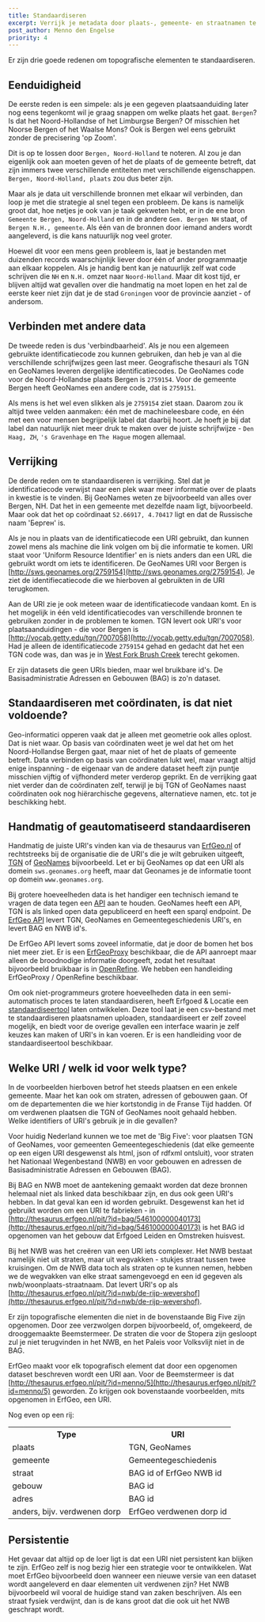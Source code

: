 ```yaml
---
title: Standaardiseren
excerpt: Verrijk je metadata door plaats-, gemeente- en straatnamen te standaardiseren
post_author: Menno den Engelse
priority: 4
---
```


Er zijn drie goede redenen om topografische elementen te standaardiseren.

## Eenduidigheid

De eerste reden is een simpele: als je een gegeven plaatsaanduiding later nog eens tegenkomt wil je graag snappen om welke plaats het gaat. `Bergen`? Is dat het Noord-Hollandse of het Limburgse Bergen? Of misschien het Noorse Bergen of het Waalse Mons? Ook is Bergen wel eens gebruikt zonder de precisering 'op Zoom'.

Dit is op te lossen door `Bergen, Noord-Holland` te noteren. Al zou je dan eigenlijk ook aan moeten geven of het de plaats of de gemeente betreft, dat zijn immers twee verschillende entiteiten met verschillende eigenschappen. `Bergen, Noord-Holland, plaats` zou dus beter zijn.

Maar als je data uit verschillende bronnen met elkaar wil verbinden, dan loop je met die strategie al snel tegen een probleem. De kans is namelijk groot dat, hoe netjes je ook van je taak gekweten hebt, er in de ene bron `Gemeente Bergen, Noord-Holland` en in de andere `Gem. Bergen NH` staat, of `Bergen N.H., gemeente`. Als één van de bronnen door iemand anders wordt aangeleverd, is die kans natuurlijk nog veel groter.

Hoewel dit voor een mens geen probleem is, laat je bestanden met duizenden records waarschijnlijk liever door één of ander programmaatje aan elkaar koppelen. Als je handig bent kan je natuurlijk zelf wat code schrijven 
die `NH` en `N.H.` omzet naar `Noord-Holland`. Maar dit kost tijd, er blijven altijd wat gevallen over die handmatig na moet lopen en het zal de eerste keer niet zijn dat je de stad `Groningen` voor de provincie aanziet - of andersom.

## Verbinden met andere data

De tweede reden is dus 'verbindbaarheid'. Als je nou een algemeen gebruikte identificatiecode zou kunnen gebruiken, dan heb je van al die verschillende schrijfwijzes geen last meer. Geografische thesauri als TGN en GeoNames leveren dergelijke identificatiecodes. De GeoNames code voor de Noord-Hollandse plaats Bergen is `2759154`. Voor de gemeente Bergen heeft GeoNames een andere code, dat is `2759151`.

Als mens is het wel even slikken als je `2759154` ziet staan. Daarom zou ik altijd twee velden aanmaken: één met de machineleesbare code, en één met een voor mensen begrijpelijk label dat daarbij hoort. Je hoeft je bij dat label dan natuurlijk niet meer druk te maken over de juiste schrijfwijze - `Den Haag, ZH`, `'s Gravenhage` en `The Hague` mogen allemaal.

## Verrijking

De derde reden om te standaardiseren is verrijking. Stel dat je identificatiecode verwijst naar een plek waar meer informatie over de plaats in kwestie is te vinden. Bij GeoNames weten ze bijvoorbeeld van alles over Bergen, NH. Dat het in een gemeente met dezelfde naam ligt, bijvoorbeeld. Maar ook dat het op coördinaat `52.66917, 4.70417` ligt en dat de Russische naam 'Берген' is.

Als je nou in plaats van de identificatiecode een URI gebruikt, dan kunnen zowel mens als machine die link volgen om bij die informatie te komen. URI staat voor 'Uniform Resource Identifier' en is niets anders dan een URL die gebruikt wordt om iets te identificeren. De GeoNames URI voor Bergen is [http://sws.geonames.org/2759154](http://sws.geonames.org/2759154). Je ziet de identifiecatiecode die we hierboven al gebruikten in de URI terugkomen.

Aan de URI zie je ook meteen waar de identificatiecode vandaan komt. En is het mogelijk in één veld identificatiecodes van verschillende bronnen te gebruiken zonder in de problemen te komen. TGN levert ook URI's voor plaatsaanduidingen - die voor Bergen is [http://vocab.getty.edu/tgn/7007058](http://vocab.getty.edu/tgn/7007058). Had je alleen de identificatiecode `2759154` gehad en gedacht dat het een TGN code was, dan was je in [West Fork Brush Creek](http://vocab.getty.edu/tgn/2759154) terecht gekomen.

Er zijn datasets die geen URIs bieden, maar wel bruikbare id's. De Basisadministratie Adressen en Gebouwen (BAG) is zo'n dataset.


## Standaardiseren met coördinaten, is dat niet voldoende?

Geo-informatici opperen vaak dat je alleen met geometrie ook alles oplost. Dat is niet waar. Op basis van coördinaten weet je wel dat het om het Noord-Hollandse Bergen gaat, maar niet of het de plaats of gemeente betreft. Data verbinden op basis van coördinaten lukt wel, maar vraagt altijd enige inspanning - de eigenaar van de andere dataset heeft zijn puntje misschien vijftig of vijfhonderd meter verderop geprikt. En de verrijking gaat niet verder dan de coördinaten zelf, terwijl je bij TGN of GeoNames naast coördinaten ook nog hiërarchische gegevens, alternatieve namen, etc. tot je beschikking hebt.


## Handmatig of geautomatiseerd standaardiseren

Handmatig de juiste URI's vinden kan via de thesaurus van [ErfGeo.nl](http://erfgeo.nl) of rechtstreeks bij de organisatie die de URI's die je wilt gebruiken uitgeeft, [TGN](http://vocab.getty.edu/) of [GeoNames](http://www.geonames.org/) bijvoorbeeld. Let er bij GeoNames op dat een URI als domein `sws.geonames.org` heeft, maar dat Geonames je de informatie toont op domein `www.geonames.org`.


Bij grotere hoeveelheden data is het handiger een technisch iemand te vragen de data tegen een [API](https://en.wikipedia.org/wiki/Web_API) aan te houden. GeoNames heeft een API, TGN is als linked open data gepubliceerd en heeft een sparql endpoint. De [ErfGeo API](/tools/api.html) levert TGN, GeoNames en Gemeentegeschiedenis URI's, en levert BAG en NWB id's.

De ErfGeo API levert soms zoveel informatie, dat je door de bomen het bos niet meer ziet. Er is een [ErfGeoProxy](http://www.hicsuntleones.nl/erfgeoproxy/) beschikbaar, die de API aanroept maar alleen de broodnodige informatie doorgeeft, zodat het resultaat bijvoorbeeld bruikbaar is in [OpenRefine](http://openrefine.org/). We hebben een handleiding ErfGeoProxy / OpenRefine beschikbaar.


Om ook niet-programmeurs grotere hoeveelheden data in een semi-automatisch proces te laten standaardiseren, heeft Erfgoed & Locatie een [standaardiseertool](/tools/standaardiseren.html) laten ontwikkelen. Deze tool laat je een csv-bestand met te standaardiseren plaatsnamen uploaden, standaardiseert er zelf zoveel mogelijk, en biedt voor de overige gevallen een interface waarin je zelf keuzes kan maken of URI's in kan voeren. Er is een handleiding voor de standaardiseertool beschikbaar.


## Welke URI / welk id voor welk type?

In de voorbeelden hierboven betrof het steeds plaatsen en een enkele gemeente. Maar het kan ook om straten, adressen of gebouwen gaan. Of om de departementen die we hier kortstondig in de Franse Tijd hadden. Of om verdwenen plaatsen die TGN of GeoNames nooit gehaald hebben. Welke identifiers of URI's gebruik je in die gevallen?

Voor huidig Nederland kunnen we toe met de 'Big Five': voor plaatsen TGN of GeoNames, voor gemeenten Gemeentegeschiedenis (dat elke gemeente op een eigen URI desgewenst als html, json of rdfxml ontsluit), voor straten het Nationaal Wegenbestand (NWB) en voor gebouwen en adressen de Basisadministratie Adressen en Gebouwen (BAG).

Bij BAG en NWB moet de aantekening gemaakt worden dat deze bronnen helemaal niet als linked data beschikbaar zijn, en dus ook geen URI's hebben.  In dat geval kan een id worden gebruikt. Desgewenst kan het id gebruikt worden om een URI te fabrieken - in [http://thesaurus.erfgeo.nl/pit/?id=bag/546100000040173](http://thesaurus.erfgeo.nl/pit/?id=bag/546100000040173) is het BAG id opgenomen van het gebouw dat Erfgoed Leiden en Omstreken huisvest.

Bij het NWB was het creëren van een URI iets complexer. Het NWB bestaat namelijk niet uit straten, maar uit wegvakken - stukjes straat tussen twee kruisingen. Om de NWB data toch als straten op te kunnen nemen, hebben we de wegvakken van elke straat samengevoegd en een id gegeven als nwb/woonplaats-straatnaam. Dat levert URI's op als [http://thesaurus.erfgeo.nl/pit/?id=nwb/de-rijp-wevershof](http://thesaurus.erfgeo.nl/pit/?id=nwb/de-rijp-wevershof).

Er zijn topografische elementen die niet in de bovenstaande Big Five zijn opgenomen. Door zee verzwolgen dorpen bijvoorbeeld, of, omgekeerd, de drooggemaakte Beemstermeer. De straten die voor de Stopera zijn gesloopt zul je niet terugvinden in het NWB, en het Paleis voor Volksvlijt niet in de BAG.

ErfGeo maakt voor elk topografisch element dat door een opgenomen dataset beschreven wordt een URI aan. Voor de Beemstermeer is dat [http://thesaurus.erfgeo.nl/pit/?id=menno/5](http://thesaurus.erfgeo.nl/pit/?id=menno/5) geworden. Zo krijgen ook bovenstaande voorbeelden, mits opgenomen in ErfGeo, een URI.

Nog even op een rij:

<table>
<tr><th>Type</th><th>URI</th></tr>
<tr><td>plaats</td><td>TGN, GeoNames</td></tr>
<tr><td>gemeente</td><td>Gemeentegeschiedenis</td></tr>
<tr><td>straat</td><td>BAG id of ErfGeo NWB id</td></tr>
<tr><td>gebouw</td><td>BAG id</td></tr>
<tr><td>adres</td><td>BAG id</td></tr>
<tr><td>anders, bijv. verdwenen dorp</td><td>ErfGeo verdwenen dorp id</td></tr>
</table>


## Persistentie 

Het gevaar dat altijd op de loer ligt is dat een URI niet persistent kan blijken te zijn. ErfGeo zelf is nog bezig hier een strategie voor te ontwikkelen. Wat moet ErfGeo bijvoorbeeld doen wanneer een nieuwe versie van een dataset wordt aangeleverd en daar elementen uit verdwenen zijn? Het NWB bijvoorbeeld wil vooral de huidige stand van zaken beschrijven. Als een straat fysiek verdwijnt, dan is de kans groot dat die ook uit het NWB geschrapt wordt.






